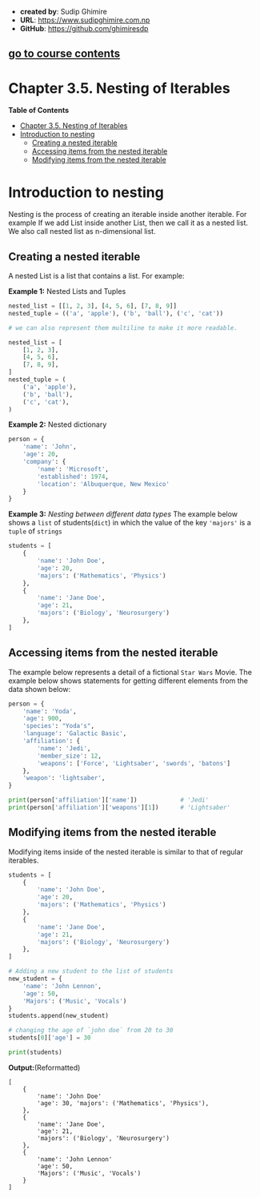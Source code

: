 - **created by**: Sudip Ghimire
- **URL**: https://www.sudipghimire.com.np
- **GitHub**: https://github.com/ghimiresdp

[go to course contents](https://github.com/ghimiresdp/python-level1/)
-----------------------

# Chapter 3.5. Nesting of Iterables

**Table of Contents**
- [Chapter 3.5. Nesting of Iterables](#chapter-35-nesting-of-iterables)
- [Introduction to nesting](#introduction-to-nesting)
    - [Creating a nested iterable](#creating-a-nested-iterable)
    - [Accessing items from the nested iterable](#accessing-items-from-the-nested-iterable)
    - [Modifying items from the nested iterable](#modifying-items-from-the-nested-iterable)

# Introduction to nesting
Nesting is the process of creating an iterable inside another iterable.
For example If we add List inside another List, then we call it as a
nested list. We also call nested list as n-dimensional list.
## Creating a nested iterable
A nested List is a list that contains a list. For example:

**Example 1:** Nested Lists and Tuples
```python
nested_list = [[1, 2, 3], [4, 5, 6], [7, 8, 9]]
nested_tuple = (('a', 'apple'), ('b', 'ball'), ('c', 'cat'))

# we can also represent them multiline to make it more readable.

nested_list = [
    [1, 2, 3],
    [4, 5, 6],
    [7, 8, 9],
]
nested_tuple = (
    ('a', 'apple'),
    ('b', 'ball'),
    ('c', 'cat'),
)

```
**Example 2:** Nested dictionary
```python
person = {
    'name': 'John',
    'age': 20,
    'company': {
        'name': 'Microsoft',
        'established': 1974,
        'location': 'Albuquerque, New Mexico'
    }
}
```

**Example 3:** _Nesting between different data types_
The example below shows a `list` of students(`dict`) in which the value of the
key `'majors'` is a `tuple` of `strings`
```python
students = [
    {
        'name': 'John Doe',
        'age': 20,
        'majors': ('Mathematics', 'Physics')
    },
    {
        'name': 'Jane Doe',
        'age': 21,
        'majors': ('Biology', 'Neurosurgery')
    },
]
```

## Accessing items from the nested iterable
The example below represents a detail of a fictional `Star Wars` Movie. The
example below shows statements for getting different elements from the data
shown below:

```python
person = {
    'name': 'Yoda',
    'age': 900,
    'species': "Yoda's",
    'language': 'Galactic Basic',
    'affiliation': {
        'name': 'Jedi',
        'member_size': 12,
        'weapons': ['Force', 'Lightsaber', 'swords', 'batons']
    },
    'weapon': 'lightsaber',
}

print(person['affiliation']['name'])            # 'Jedi'
print(person['affiliation']['weapons'][1])      # 'Lightsaber'
```

## Modifying items from the nested iterable
Modifying items inside of the nested iterable is similar to that of regular
iterables.

```python
students = [
    {
        'name': 'John Doe',
        'age': 20,
        'majors': ('Mathematics', 'Physics')
    },
    {
        'name': 'Jane Doe',
        'age': 21,
        'majors': ('Biology', 'Neurosurgery')
    },
]

# Adding a new student to the list of students
new_student = {
    'name': 'John Lennon',
    'age': 50,
    'Majors': ('Music', 'Vocals')
}
students.append(new_student)

# changing the age of `john doe` from 20 to 30
students[0]['age'] = 30

print(students)
```

**Output:**(Reformatted)
```
[
    {
        'name': 'John Doe'
        'age': 30, 'majors': ('Mathematics', 'Physics'),
    },
    {
        'name': 'Jane Doe',
        'age': 21,
        'majors': ('Biology', 'Neurosurgery')
    },
    {
        'name': 'John Lennon'
        'age': 50,
        'Majors': ('Music', 'Vocals')
    }
]
```
